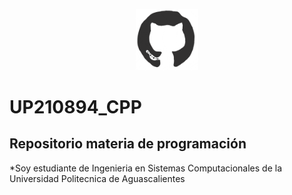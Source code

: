 
<div>
  <p align="center">
  <img src="imagenseis/giphy.gif" width="100"> 
  </p>
</div>    
    
# UP210894_CPP
## Repositorio materia de programación 
*Soy estudiante de Ingenieria en Sistemas Computacionales de la Universidad Politecnica de Aguascalientes 
